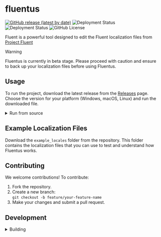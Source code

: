# fluentus
[![GitHub release (latest by date)](https://img.shields.io/github/v/release/m-xim/fluentus)](https://github.com/m-xim/fluentus/releases/latest)
![Deployment Status](https://img.shields.io/github/actions/workflow/status/m-xim/fluentus/release.yml?branch=main&label=build%20main)
![Deployment Status](https://img.shields.io/github/actions/workflow/status/m-xim/fluentus/release.yml?branch=dev&label=build%20dev)
![GitHub License](https://img.shields.io/github/license/m-xim/fluentus)

[//]: # (## About)
Fluent is a powerful tool designed to edit the Fluent localization files from [Project Fluent](https://projectfluent.org/)

> [!WARNING]
> Fluentus is currently in beta stage. Please proceed with caution and ensure to back up your localization files before using Fluentus.

## Usage
To run the project, download the latest release from the [Releases](https://github.com/m-xim/fluentus/releases) page. Choose the version for your platform (Windows, macOS, Linux) and run the downloaded file.

<details>

<summary>Run from source</summary>

To run the project from source, follow these steps:
1. Clone the repository: `git clone https://github.com/m-xim/fluentus.git`
2. Navigate to the project directory: `cd fluentus`
3. Install the dependencies: `pip install -r requirements.txt`
4. Run the project: `python src/app.py`
</details>

## Example Localization Files
Download the `example_locales` folder from the repository. This folder contains the localization files that you can use to test and understand how Fluentus works.

## Contributing  
We welcome contributions! To contribute:  
1. Fork the repository.  
2. Create a new branch:  
   `git checkout -b feature/your-feature-name`  
3. Make your changes and submit a pull request.

## Development

<details>

<summary>Building</summary>

To building the project, follow these steps:
1. Clone the repository: `git clone https://github.com/m-xim/fluentus.git`
2. Navigate to the project directory: `cd fluentus`
3. Create a virtual environment `python -m venv venv`
4. Activate the virtual environment:
   * Windows: `venv\Scripts\activate`  
   * Linux, macOS: `source venv/bin/activate`
5. Install the dependencies: `pip install -r requirements.txt`
6. Building the project: `python src/app.py`
   * Main Version: `pyinstaller main.spec`
   * Debug Version: `pyinstaller dev.spec`
</details>